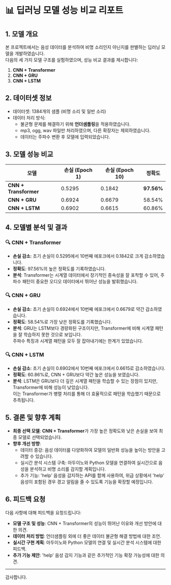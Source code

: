 # 📊 딥러닝 모델 성능 비교 리포트

## 1. **모델 개요**

본 프로젝트에서는 음성 데이터를 분석하여 비명 소리인지 아닌지를 판별하는 딥러닝 모델을 개발하였습니다.  
다음의 세 가지 모델 구조를 실험하였으며, 성능 비교 결과를 제시합니다:

1. **CNN + Transformer**
2. **CNN + GRU**
3. **CNN + LSTM**

## 2. **데이터셋 정보**

- 데이터셋: 1384개의 샘플 (비명 소리 및 일반 소리)
- 데이터 처리 방식:
  - 불균형 문제를 해결하기 위해 **언더샘플링**을 적용하였습니다.
  - mp3, ogg, wav 파일만 처리하였으며, 다른 확장자는 제외하였습니다.
  - 데이터는 주파수 변환 후 모델에 입력되었습니다.

## 3. **모델 성능 비교**

| 모델 | 손실 (Epoch 1) | 손실 (Epoch 10) | 정확도 |
|------|----------------|-----------------|---------|
| **CNN + Transformer** | 0.5295 | 0.1842 | **97.56%** |
| **CNN + GRU**         | 0.6924 | 0.6679 | 58.54%    |
| **CNN + LSTM**        | 0.6902 | 0.6615 | 60.86%    |

## 4. **모델별 분석 및 결과**

### 🔍 **CNN + Transformer**
- **손실 감소**: 초기 손실이 0.5295에서 10번째 에포크에서 0.1842로 크게 감소하였습니다.
- **정확도**: 97.56%의 높은 정확도를 기록하였습니다.
- **분석**: Transformer는 시계열 데이터에서 장기적인 종속성을 잘 포착할 수 있어, 주파수 패턴이 중요한 오디오 데이터에서 뛰어난 성능을 발휘했습니다.

### 🔍 **CNN + GRU**
- **손실 감소**: 초기 손실이 0.6924에서 10번째 에포크에서 0.6679로 약간 감소하였습니다.
- **정확도**: 58.54%로 가장 낮은 정확도를 기록했습니다.
- **분석**: GRU는 LSTM보다 경량화된 구조이지만, Transformer에 비해 시계열 패턴을 잘 학습하지 못한 것으로 보입니다.  
  주파수 특징과 시계열 패턴을 모두 잘 잡아내기에는 한계가 있었습니다.

### 🔍 **CNN + LSTM**
- **손실 감소**: 초기 손실이 0.6902에서 10번째 에포크에서 0.6615로 감소하였습니다.
- **정확도**: 60.86%로, CNN + GRU보다 약간 높은 성능을 보였습니다.
- **분석**: LSTM은 GRU보다 더 깊은 시계열 패턴을 학습할 수 있는 장점이 있지만, Transformer에 비해 성능이 낮았습니다.  
  이는 Transformer가 병렬 처리를 통해 더 효율적으로 패턴을 학습했기 때문으로 추측됩니다.

## 5. **결론 및 향후 계획**

- **최종 선택 모델**: **CNN + Transformer**가 가장 높은 정확도와 낮은 손실을 보여 최종 모델로 선택되었습니다.
- **향후 개선 방향**:
  - 데이터 증강: 음성 데이터를 다양화하여 모델의 일반화 성능을 높이는 방안을 고려할 수 있습니다.
  - 실시간 분석 시스템 구축: 아두이노와 Python 모델을 연결하여 실시간으로 음성을 분석하고 비명 소리를 감지할 계획입니다.
  - 추가 기능: 'help' 음성을 감지하는 API를 함께 사용하여, 위급 상황에서 'help' 음성이 포함된 경우 경고 알림을 줄 수 있도록 기능을 확장할 예정입니다.

## 6. **피드백 요청**

다음 사항에 대해 피드백을 요청드립니다:
- **모델 구조 및 성능**: CNN + Transformer의 성능이 뛰어난 이유와 개선 방안에 대한 의견.
- **데이터 처리 방법**: 언더샘플링 외에 더 좋은 데이터 불균형 해결 방법에 대한 조언.
- **실시간 구현 계획**: 아두이노와 Python 모델의 연결 및 실시간 분석 시스템에 대한 피드백.
- **추가 기능 제안**: 'help' 음성 감지 기능과 같은 추가적인 기능 확장 가능성에 대한 의견.

---

감사합니다.
